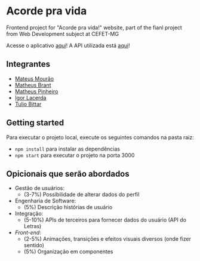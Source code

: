 # Acorde pra vida

Frontend project for "Acorde pra vida!" website, part of the fianl project from Web Development subject at CEFET-MG

Acesse o aplicativo [aqui](https://b6a1-2804-14c-5b96-8110-f5a9-2816-df12-256.ngrok.io/home)!
A API utilizada está [aqui](https://github.com/mmdfmateus/acorde-pra-vida-api)!

## Integrantes

- [Mateus Mourão](https://github.com/mmdfmateus)
- [Matheus Brant](https://github.com/matheusBrant)
- [Matheus Pinheiro](https://github.com/MatheusPinheirodeSouza1)
- [Igor Lacerda](https://github.com/GitScrider)
- [Tulio Bittar](https://github.com/mmdfmateus)

## Getting started

Para executar o projeto local, execute os seguintes comandos na pasta raiz:

- `npm install` para instalar as dependências
- `npm start` para executar o projeto na porta 3000

## Opicionais que serão abordados

- Gestão de usuários:
  - (3-7%) Possibilidade de alterar dados do perfil
- Engenharia de Software:
  - (5%) Descrição histórias de usuário
- Integração:
  - (5-10%) APIs de terceiros para fornecer dados do usuário (API do Letras)
- _Front-end_:
  - (2-5%) Animações, transições e efeitos visuais diversos (onde fizer sentido)
  - (5%) Organização em componentes
